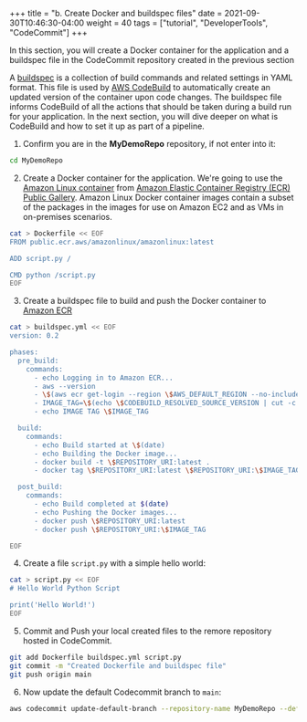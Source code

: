 +++
title = "b. Create Docker and buildspec files"
date = 2021-09-30T10:46:30-04:00
weight = 40
tags = ["tutorial", "DeveloperTools", "CodeCommit"]
+++

In this section, you will create a Docker container for the application and a buildspec file in the CodeCommit repository created in the previous section

A [buildspec](https://docs.aws.amazon.com/codebuild/latest/userguide/build-spec-ref.html) is a collection of build commands and related settings in YAML format. This file is used by [AWS CodeBuild](https://docs.aws.amazon.com/codebuild/latest/userguide/welcome.html) to automatically create an updated version of the container upon code changes. The buildspec file informs CodeBuild of all the actions that should be taken during a build run for your application. In the next section, you will dive deeper on what is CodeBuild and how to set it up as part of a pipeline. 


1. Confirm you are in the **MyDemoRepo** repository, if not enter into it:

```bash
cd MyDemoRepo
```

2. Create a Docker container for the application. We're going to use the [Amazon Linux container](https://gallery.ecr.aws/amazonlinux/amazonlinux) from [Amazon Elastic Container Registry (ECR) Public Gallery](https://docs.aws.amazon.com/AmazonECR/latest/public/public-gallery.html). Amazon Linux Docker container images contain a subset of the packages in the images for use on Amazon EC2 and as VMs in on-premises scenarios.

```bash
cat > Dockerfile << EOF
FROM public.ecr.aws/amazonlinux/amazonlinux:latest

ADD script.py /

CMD python /script.py
EOF
```

3. Create a buildspec file to build and push the Docker container to [Amazon ECR](https://aws.amazon.com/ecr/)

```bash
cat > buildspec.yml << EOF
version: 0.2

phases:
  pre_build:
    commands:
      - echo Logging in to Amazon ECR...
      - aws --version
      - \$(aws ecr get-login --region \$AWS_DEFAULT_REGION --no-include-email)
      - IMAGE_TAG=\$(echo \$CODEBUILD_RESOLVED_SOURCE_VERSION | cut -c 1-8)
      - echo IMAGE TAG \$IMAGE_TAG

  build:
    commands:
      - echo Build started at \$(date)
      - echo Building the Docker image...
      - docker build -t \$REPOSITORY_URI:latest .
      - docker tag \$REPOSITORY_URI:latest \$REPOSITORY_URI:\$IMAGE_TAG

  post_build:
    commands:
      - echo Build completed at $(date)
      - echo Pushing the Docker images...
      - docker push \$REPOSITORY_URI:latest
      - docker push \$REPOSITORY_URI:\$IMAGE_TAG

EOF
```

4. Create a file `script.py` with a simple hello world:

```bash
cat > script.py << EOF
# Hello World Python Script

print('Hello World!')
EOF
```

5. Commit and Push your local created files to the remore repository hosted in CodeCommit.

```bash
git add Dockerfile buildspec.yml script.py
git commit -m "Created Dockerfile and buildspec file"
git push origin main
```

6. Now update the default Codecommit branch to `main`:

```bash
aws codecommit update-default-branch --repository-name MyDemoRepo --default-branch-name main
```
